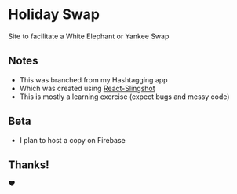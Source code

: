 # Holiday Swap

Site to facilitate a White Elephant or Yankee Swap

## Notes

* This was branched from my Hashtagging app
* Which was created using [React-Slingshot](https://github.com/coryhouse/react-slingshot)
* This is mostly a learning exercise (expect bugs and messy code) 

## Beta

* I plan to host a copy on Firebase 

## Thanks!

:heart:
